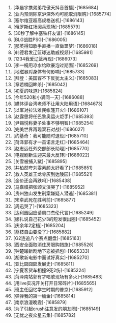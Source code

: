 
1. [华晨宇携弟弟花傲天抖音首播]-[1685684]
1. [业内预测除京沪深外均可能取消限购]-[1685774]
1. [塞尔维亚超高规格送机]-[1686143]
1. [俄罗斯红场阅兵现场]-[1685579]
1. [30秒了解中塞铁杆友谊]-[1686145]
1. [BLG战胜PSG]-[1686005]
1. [那英得知歌手直播一直做噩梦]-[1686018]
1. [韩德君发辽篮球迷助威视频]-[1685981]
1. [1234我爱辽篮再现]-[1686073]
1. [李一桐用凉水给欧豪泡过期面]-[1685269]
1. [地磁暴对身体有何影响]-[1685733]
1. [拜登：美国容不下反犹太主义]-[1685083]
1. [章若楠回眸杀]-[1685042]
1. [初夏的味道]-[1685824]
1. [今年520和小满同一天]-[1686088]
1. [媒体评台湾老师不让用大陆用语]-[1684673]
1. [以军对拉法难民帐篷开火]-[1686107]
1. [赵露思将任巴黎奥运火炬手]-[1685393]
1. [尹锡悦称妻子处事不够明智]-[1685254]
1. [完美世界再现双石对战]-[1686027]
1. [约基奇：我可能随时退役]-[1685710]
1. [菏泽郭有才一首诺言走红]-[1685464]
1. [赵志远任外交部部长助理]-[1685770]
1. [电视剧新生迎来最大反转]-[1686022]
1. [关雪被捕入狱]-[1685895]
1. [井柏然夸刘雯素颜太好看了]-[1685851]
1. [救人英雄王龙骨灰到达陵园]-[1685521]
1. [金价还会再跌吗]-[1685438]
1. [马嘉祺把张颂文演哭了]-[1685952]
1. [贵州独山发生刑案嫌疑人潜逃]-[1685381]
1. [宋卓武死在胜利前]-[1685877]
1. [周迅哭了]-[1685323]
1. [达利园回应请周口杰伦代言]-[1685249]
1. [娜扎说自己花少3的短发很出圈]-[1685452]
1. [庆余年2定档]-[1685204]
1. [荔枝自由要没了]-[1685882]
1. [G2连追八个赛点翻盘]-[1685163]
1. [西安全面取消住房限购措施]-[1685526]
1. [钟楚曦新剧地下恋被抓包]-[1685333]
1. [胡歌新电影中面试好真实]-[1685270]
1. [亚比囧囧囧发展史]-[1685811]
1. [宁夏客货车相撞9死2伤]-[1685224]
1. [菏泽南站郭有才唱歌现场有多火]-[1685483]
1. [用live实况开关打开日常碎片]-[1685565]
1. [班主任回忆学生时期的普京]-[1685912]
1. [弹弹我的第一桶金]-[1685814]
1. [南京浪漫晚霞]-[1685879]
1. [为了引起crush注意发的朋友圈]-[1685149]
1. [无忧之夜众星云集]-[1685782]